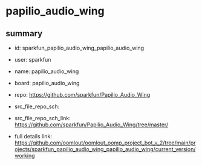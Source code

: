 # papilio_audio_wing
 
## summary 
* id: sparkfun_papilio_audio_wing_papilio_audio_wing
* user: sparkfun
* name: papilio_audio_wing
* board: papilio_audio_wing
* repo: https://github.com/sparkfun/Papilio_Audio_Wing



* src_file_repo_sch: 
* src_file_repo_sch_link: https://github.com/sparkfun/Papilio_Audio_Wing/tree/master/
* full details link: https://github.com/oomlout/oomlout_oomp_project_bot_v_2/tree/main/projects/sparkfun_papilio_audio_wing_papilio_audio_wing/current_version/working  







